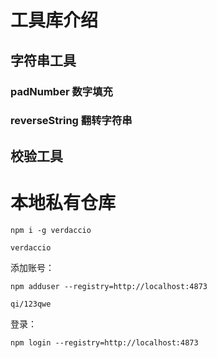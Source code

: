 
# 工具库介绍

## 字符串工具

### padNumber 数字填充



### reverseString 翻转字符串



## 校验工具

# 本地私有仓库

```
npm i -g verdaccio

verdaccio
```

添加账号：
```
npm adduser --registry=http://localhost:4873

qi/123qwe
```

登录：
```
npm login --registry=http://localhost:4873
```
